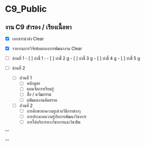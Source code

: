 # C9_Public
## งาน C9 สำรอง / เรียงเนื้อหา 

  - [x]  เอกสารนำส่ง Clear
  - [x]  รายงานการวิจัยข้อตกลงการพัฒนางาน Clear
 
  - [ ] ด้านที่ 1 
        - [ ]  บ่งชี้ 1 :
        - [ ]  บ่งชี้ 2 g
        - [ ]  บ่งชี้ 3 g
        - [ ]  บ่งชี้ 4 g
        - [ ]  บ่งชี้ 5 g
        
  - [ ]  ด้านที่ 2
     
       - [ ]  ส่วนที่ 1
            - [ ]  หลักสูตร
            - [ ]  แผนจัดการเรียนรู้
            - [ ]  สื่อ / นวัฒกรรม
            - [ ]  แฟ้มผลงานคัดสรรค
        - [ ]  ส่วนที่ 2
            - [ ]  การศึกษาหาความรูเด้วยวิธีการต่างๆ
            - [ ]  การประมาลความรู้กับการพัฒนาวิชาการ
            - [ ]  การให้บริการทางวิชาการและวิชาชีพ

<!-- This content will not appear in the rendered Markdown -->
'''
<!-- This content will not appear in the rendered Markdown -->
'''
